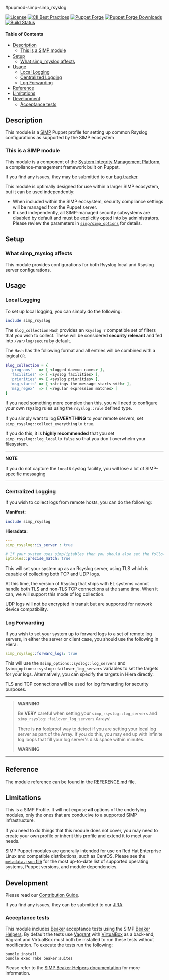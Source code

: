 #pupmod-simp-simp_rsyslog

[![License](https://img.shields.io/:license-apache-blue.svg)](http://www.apache.org/licenses/LICENSE-2.0.html)
[![CII Best Practices](https://bestpractices.coreinfrastructure.org/projects/73/badge)](https://bestpractices.coreinfrastructure.org/projects/73)
[![Puppet Forge](https://img.shields.io/puppetforge/v/simp/simp_rsyslog.svg)](https://forge.puppetlabs.com/simp/simp_rsyslog)
[![Puppet Forge Downloads](https://img.shields.io/puppetforge/dt/simp/simp_rsyslog.svg)](https://forge.puppetlabs.com/simp/simp_rsyslog)
[![Build Status](https://travis-ci.org/simp/pupmod-simp-simp_rsyslog.svg)](https://travis-ci.org/simp/pupmod-simp-simp_rsyslog)

#### Table of Contents

<!-- vim-markdown-toc GFM -->

* [Description](#description)
  * [This is a SIMP module](#this-is-a-simp-module)
* [Setup](#setup)
  * [What simp_rsyslog affects](#what-simp_rsyslog-affects)
* [Usage](#usage)
  * [Local Logging](#local-logging)
  * [Centralized Logging](#centralized-logging)
  * [Log Forwarding](#log-forwarding)
* [Reference](#reference)
* [Limitations](#limitations)
* [Development](#development)
  * [Acceptance tests](#acceptance-tests)

<!-- vim-markdown-toc -->

## Description

This module is a [SIMP](https://simp-project.com) Puppet profile for setting up
common Rsyslog configurations as supported by the SIMP ecosystem

### This is a SIMP module

This module is a component of the [System Integrity Management Platform](https://simp-project.com),
a compliance-management framework built on Puppet.

If you find any issues, they may be submitted to our
[bug tracker](https://simp-project.atlassian.net/).

This module is optimally designed for use within a larger SIMP ecosystem, but
it can be used independently:

 * When included within the SIMP ecosystem, security compliance settings will
   be managed from the Puppet server.
 * If used independently, all SIMP-managed security subsystems are disabled by
   default and must be explicitly opted into by administrators.  Please review
   the parameters in
   [`simp/simp_options`](https://github.com/simp/pupmod-simp-simp_options) for
   details.

## Setup

### What simp_rsyslog affects

This module provides configurations for both Rsyslog local and Rsyslog server
configurations.

## Usage

### Local Logging

To set up local logging, you can simply do the following:

```ruby
include simp_rsyslog
```

The `$log_collection` `Hash` provides an `Rsyslog 7` compatible set of
filters that you wish to collect. These will be considered **security
relevant** and fed into `/var/log/secure` by default.

The `Hash` has the following format and all entries will be combined with a
logical `OR`.

```ruby
$log_collection = {
  'programs'   => [ <logged daemon names> ],
  'facilities' => [ <syslog facilities> ],
  'priorities' => [ <syslog priorities> ],
  'msg_starts' => [ <strings the message starts with> ],
  'msg_regex'  => [ <regular expression matches> ]
}
```

If you need something more complex than this, you will need to configure your
own rsyslog rules using the `rsyslog::rule` defined type.

If you simply want to log **EVERYTHING** to your remote servers, set
`simp_rsyslog::collect_everything` to `true`.

If you do this, it is **highly recommended** that you set
`simp_rsyslog::log_local` to `false` so that you don't overwhelm your
filesystem.

---------------------------------------------------------------------------

 **NOTE**

 If you do not capture the `local6` syslog facility, you will lose a lot of
 SIMP-specific messaging

---------------------------------------------------------------------------

### Centralized Logging

If you wish to collect logs from remote hosts, you can do the following:

**Manifest:**

```ruby
include simp_rsyslog
```

**Hieradata:**

```yaml
---
simp_rsyslog::is_server : true

# If your system uses simp/iptables then you should also set the following
iptables::precise_match: true
```

This will set your system up as an Rsyslog server, using TLS which is capable
of collecting both TCP and UDP logs.

At this time, the version of Rsyslog that ships with EL systems cannot handle
both TLS and non-TLS TCP connections at the same time. When it can, we will
support this mode of log collection.

UDP logs will not be encrypted in transit but are supported for network device
compatibility.

### Log Forwarding

If you wish to set your system up to forward logs to a set of remote log
servers, in either the server or client case, you should use the following in
Hiera:

```yaml
simp_rsyslog::forward_logs: true
```

This will use the `$simp_options::syslog::log_servers` and
`$simp_options::syslog::failover_log_servers` variables to set the targets for
your logs. Alternatively, you can specify the targets in Hiera directly.

TLS and TCP connections will be used for log forwarding for security purposes.

------------------------------------------------------------------------

> **WARNING**
>
> Be **VERY** careful when setting your ``simp_rsyslog::log_servers`` and
> ``simp_rsyslog::failover_log_servers`` Arrays!
>
> There is **no** foolproof way to detect if you are setting your local log
> server as part of the Array. If you do this, you may end up with infinite log
> loops that fill your log server's disk space within minutes.
>
> **WARNING**

------------------------------------------------------------------------

## Reference

The module reference can be found in the [REFERENCE.md](./REFERENCE.md) file.

## Limitations

This is a SIMP Profile. It will not expose **all** options of the underlying
modules, only the ones that are conducive to a supported SIMP infrastructure.

If you need to do things that this module does not cover, you may need to
create your own profile or inherit this profile and extend it to meet your
needs.

SIMP Puppet modules are generally intended for use on Red Hat Enterprise Linux
and compatible distributions, such as CentOS. Please see the
[`metadata.json` file](./metadata.json) for the most up-to-date list of
supported operating systems, Puppet versions, and module dependencies.

## Development

Please read our [Contribution Guide](https://simp.readthedocs.io/en/stable/contributors_guide/index.html).

If you find any issues, they can be submitted to our
[JIRA](https://simp-project.atlassian.net).

### Acceptance tests

This module includes [Beaker](https://github.com/puppetlabs/beaker) acceptance
tests using the SIMP [Beaker Helpers](https://github.com/simp/rubygem-simp-beaker-helpers).
By default the tests use [Vagrant](https://www.vagrantup.com/) with
[VirtualBox](https://www.virtualbox.org) as a back-end; Vagrant and VirtualBox
must both be installed to run these tests without modification. To execute the
tests run the following:

```shell
bundle install
bundle exec rake beaker:suites
```

Please refer to the [SIMP Beaker Helpers documentation](https://github.com/simp/rubygem-simp-beaker-helpers/blob/master/README.md)
for more information.

